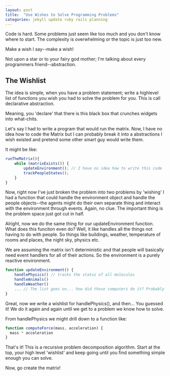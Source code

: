 ```yaml
---
layout: post
title:  "Use Wishes to Solve Programming Problems"
categories: jekyll update ruby rails planning
---
```

Code is hard. Some problems just seem like too much and you don't know where to start. The complexity is overwhelming or the topic is just too new.

Make a wish I say--make a wish!

Not upon a star or to your fairy god mother; I'm talking about every programmers friend--abstraction.

## The Wishlist
The idea is simple, when you have a problem statement; write a highlevel list of functions you wish you had to solve the problem for you. This is call declarative abstraction.

Meaning, you 'declare' that there is this black box that crunches widgets into what-chits.

Let's say I had to write a program that would run the matrix. Now, I have no idea how to code the Matrix but I can probably break it into a abstractions I wish existed and pretend some other smart guy would write them.

It might be like:

```javascript
runTheMatrix(){
    while (matrixExists()) {
        updateEnvironment(); // I have no idea how to write this code
        trackPeopleStates();
    }    
}
```

Now, right now I've just broken the problem into two problems by 'wishing' I had a function that could handle the environment object and handle the people objects--the agents might do their own separate thing and interact with the environment through events. Again, no clue. The important thing is the problem space just got cut in half.

Alright, now we do the same thing for our updateEnvironment function. What does this funciton even do? Well, it like handles all the things not having to do with people. So things like buildings, weather, temperature of rooms and places, the night sky, physics etc.

We are assuming the matrix isn't deterministic and that people will basically need event handlers for all of their actions. So the environment is a purely reactive environment.

```javascript
function updateEnvironment() {
    handlePhysics() // tracks the status of all molecules
    handleAnimals()
    handleWeather()
    ... // The list goes on... how did those computers do it? Probably not functionally, probably with some kind of dynamically driven code that wrote itself and spawned the necessary functions to motivate the world but I digress.
}
```

Great, now we write a wishlist for handlePhysics(), and then... You guessed it! We do it again and again until we get to a problem we know how to solve.

From handlePhysics we might drill down to a function like:

```javascript
function computeForce(mass, acceleration) {
  mass * acceleration
}
```

That's it! This is a recursive problem decomposition algorithm. Start at the top, your high level 'wishlist' and keep going until you find something simple enough you can solve.

Now, go create the matrix!
